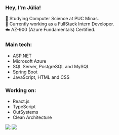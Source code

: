 ### Hey, I'm Júlia!

🔭 Studying Computer Science at PUC Minas.
<br>
🌱 Currently working as a FullStack Intern Developer.
<br>
☁️ AZ-900 (Azure Fundamentals) Certified.

### Main tech:
- ASP.NET
- Microsoft Azure
- SQL Server, PostgreSQL and MySQL
- Spring Boot
- JavaScript, HTML and CSS

### Working on:
- React.js
- TypeScript
- OutSystems
- Clean Architecture

<div> 
  <a href = "mailto:jproque@sga.pucminas.br"><img src="https://img.shields.io/badge/-Gmail-%23333?style=for-the-badge&logo=gmail&logoColor=white" target="_blank"></a>
  <a href="https://www.linkedin.com/in/j%C3%BAlia-pinheiro-roque-900206256/" target="_blank"><img src="https://img.shields.io/badge/-LinkedIn-%230077B5?style=for-the-badge&logo=linkedin&logoColor=white" target="_blank"></a> 

</div>
